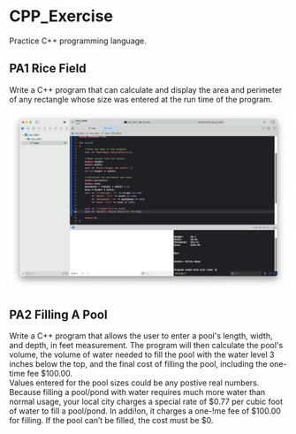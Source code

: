 # CPP_Exercise
Practice C++ programming language.


## PA1 Rice Field

Write a C++ program that can calculate and display the area and perimeter of any rectangle whose size was entered at the run time of the program.

![PA1_rice_field_console](https://github.com/CelineWW/CPP_Exercise/blob/main/PA1_rice_field/PA1_rice_field_console.png)

## PA2 Filling A Pool

Write a C++ program that allows the user to enter a pool's length, width, and depth, in feet measurement. The program will then calculate the pool's volume, the volume of water needed to fill the pool with the water level 3 inches below the top, and the final cost of filling the pool, including the one-time fee $100.00.  
Values entered for the pool sizes could be any postive real numbers.
Because filling a pool/pond with water requires much more water than normal usage, your local city charges a special rate of $0.77 per cubic foot of water to fill a pool/pond. In addi!on, it charges a one-!me fee of $100.00 for filling. If the pool can’t be filled, the cost must be $0.

